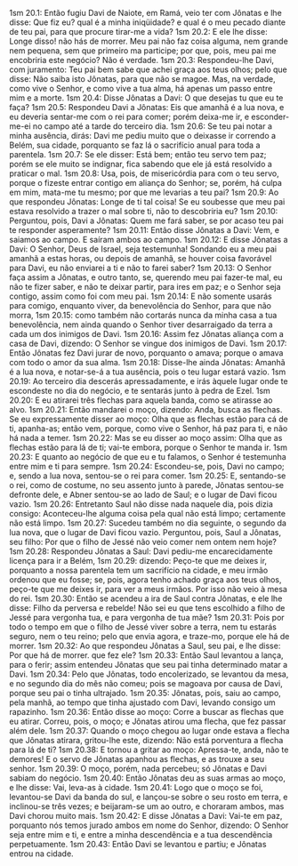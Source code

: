 1sm 20.1: Então fugiu Davi de Naiote, em Ramá, veio ter com Jônatas e lhe disse: Que fiz eu? qual é a minha iniqüidade? e qual é o meu pecado diante de teu pai, para que procure tirar-me a vida?
1sm 20.2: E ele lhe disse: Longe disso! não hás de morrer. Meu pai não faz coisa alguma, nem grande nem pequena, sem que primeiro ma participe; por que, pois, meu pai me encobriria este negócio? Não é verdade.
1sm 20.3: Respondeu-lhe Davi, com juramento: Teu pai bem sabe que achei graça aos teus olhos; pelo que disse: Não saiba isto Jônatas, para que não se magoe. Mas, na verdade, como vive o Senhor, e como vive a tua alma, há apenas um passo entre mim e a morte.
1sm 20.4: Disse Jônatas a Davi: O que desejas tu que eu te faça?
1sm 20.5: Respondeu Davi a Jônatas: Eis que amanhã é a lua nova, e eu deveria sentar-me com o rei para comer; porém deixa-me ir, e esconder-me-ei no campo até a tarde do terceiro dia.
1sm 20.6: Se teu pai notar a minha ausência, dirás: Davi me pediu muito que o deixasse ir correndo a Belém, sua cidade, porquanto se faz lá o sacrifício anual para toda a parentela.
1sm 20.7: Se ele disser: Está bem; então teu servo tem paz; porém se ele muito se indignar, fica sabendo que ele já está resolvido a praticar o mal.
1sm 20.8: Usa, pois, de misericórdia para com o teu servo, porque o fizeste entrar contigo em aliança do Senhor; se, porém, há culpa em mim, mata-me tu mesmo; por que me levarias a teu pai?
1sm 20.9: Ao que respondeu Jônatas: Longe de ti tal coisa! Se eu soubesse que meu pai estava resolvido a trazer o mal sobre ti, não to descobriria eu?
1sm 20.10: Perguntou, pois, Davi a Jônatas: Quem me fará saber, se por acaso teu pai te responder asperamente?
1sm 20.11: Então disse Jônatas a Davi: Vem, e saiamos ao campo. E saíram ambos ao campo.
1sm 20.12: E disse Jônatas a Davi: O Senhor, Deus de Israel, seja testemunha! Sondando eu a meu pai amanhã a estas horas, ou depois de amanhã, se houver coisa favorável para Davi, eu não enviarei a ti e não to farei saber?
1sm 20.13: O Senhor faça assim a Jônatas, e outro tanto, se, querendo meu pai fazer-te mal, eu não te fizer saber, e não te deixar partir, para ires em paz; e o Senhor seja contigo, assim como foi com meu pai.
1sm 20.14: E não somente usarás para comigo, enquanto viver, da benevolência do Senhor, para que não morra,
1sm 20.15: como também não cortarás nunca da minha casa a tua benevolência, nem ainda quando o Senhor tiver desarraigado da terra a cada um dos inimigos de Davi.
1sm 20.16: Assim fez Jônatas aliança com a casa de Davi, dizendo: O Senhor se vingue dos inimigos de Davi.
1sm 20.17: Então Jônatas fez Davi jurar de novo, porquanto o amava; porque o amava com todo o amor da sua alma.
1sm 20.18: Disse-lhe ainda Jônatas: Amanhã é a lua nova, e notar-se-á a tua ausência, pois o teu lugar estará vazio.
1sm 20.19: Ao terceiro dia descerás apressadamente, e irás àquele lugar onde te escondeste no dia do negócio, e te sentarás junto à pedra de Ezel.
1sm 20.20: E eu atirarei três flechas para aquela banda, como se atirasse ao alvo.
1sm 20.21: Então mandarei o moço, dizendo: Anda, busca as flechas. Se eu expressamente disser ao moço: Olha que as flechas estão para cá de ti, apanha-as; então vem, porque, como vive o Senhor, há paz para ti, e não há nada a temer.
1sm 20.22: Mas se eu disser ao moço assim: Olha que as flechas estão para lá de ti; vai-te embora, porque o Senhor te manda ir.
1sm 20.23: E quanto ao negócio de que eu e tu falamos, o Senhor é testemunha entre mim e ti para sempre.
1sm 20.24: Escondeu-se, pois, Davi no campo; e, sendo a lua nova, sentou-se o rei para comer.
1sm 20.25: E, sentando-se o rei, como de costume, no seu assento junto à parede, Jônatas sentou-se defronte dele, e Abner sentou-se ao lado de Saul; e o lugar de Davi ficou vazio.
1sm 20.26: Entretanto Saul não disse nada naquele dia, pois dizia consigo: Aconteceu-lhe alguma coisa pela qual não está limpo; certamente não está limpo.
1sm 20.27: Sucedeu também no dia seguinte, o segundo da lua nova, que o lugar de Davi ficou vazio. Perguntou, pois, Saul a Jônatas, seu filho: Por que o filho de Jessé não veio comer nem ontem nem hoje?
1sm 20.28: Respondeu Jônatas a Saul: Davi pediu-me encarecidamente licença para ir a Belém,
1sm 20.29: dizendo: Peço-te que me deixes ir, porquanto a nossa parentela tem um sacrifício na cidade, e meu irmão ordenou que eu fosse; se, pois, agora tenho achado graça aos teus olhos, peço-te que me deixes ir, para ver a meus irmãos. Por isso não veio à mesa do rei.
1sm 20.30: Então se acendeu a ira de Saul contra Jônatas, e ele lhe disse: Filho da perversa e rebelde! Não sei eu que tens escolhido a filho de Jessé para vergonha tua, e para vergonha de tua mãe?
1sm 20.31: Pois por todo o tempo em que o filho de Jessé viver sobre a terra, nem tu estarás seguro, nem o teu reino; pelo que envia agora, e traze-mo, porque ele há de morrer.
1sm 20.32: Ao que respondeu Jônatas a Saul, seu pai, e lhe disse: Por que há de morrer. que fez ele?
1sm 20.33: Então Saul levantou a lança, para o ferir; assim entendeu Jônatas que seu pai tinha determinado matar a Davi.
1sm 20.34: Pelo que Jônatas, todo encolerizado, se levantou da mesa, e no segundo dia do mês não comeu; pois se magoava por causa de Davi, porque seu pai o tinha ultrajado.
1sm 20.35: Jônatas, pois, saiu ao campo, pela manhã, ao tempo que tinha ajustado com Davi, levando consigo um rapazinho.
1sm 20.36: Então disse ao moço: Corre a buscar as flechas que eu atirar. Correu, pois, o moço; e Jônatas atirou uma flecha, que fez passar além dele.
1sm 20.37: Quando o moço chegou ao lugar onde estava a flecha que Jônatas atirara, gritou-lhe este, dizendo: Não está porventura a flecha para lá de ti?
1sm 20.38: E tornou a gritar ao moço: Apressa-te, anda, não te demores! E o servo de Jônatas apanhou as flechas, e as trouxe a seu senhor.
1sm 20.39: O moço, porém, nada percebeu; só Jônatas e Davi sabiam do negócio.
1sm 20.40: Então Jônatas deu as suas armas ao moço, e lhe disse: Vai, leva-as à cidade.
1sm 20.41: Logo que o moço se foi, levantou-se Davi da banda do sul, e lançou-se sobre o seu rosto em terra, e inclinou-se três vezes; e beijaram-se um ao outro, e choraram ambos, mas Davi chorou muito mais.
1sm 20.42: E disse Jônatas a Davi: Vai-te em paz, porquanto nós temos jurado ambos em nome do Senhor, dizendo: O Senhor seja entre mim e ti, e entre a minha descendência e a tua descendência perpetuamente.
1sm 20.43: Então Davi se levantou e partiu; e Jônatas entrou na cidade.
